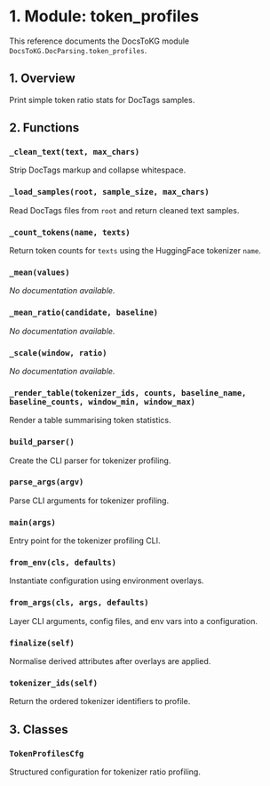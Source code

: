 # 1. Module: token_profiles

This reference documents the DocsToKG module ``DocsToKG.DocParsing.token_profiles``.

## 1. Overview

Print simple token ratio stats for DocTags samples.

## 2. Functions

### `_clean_text(text, max_chars)`

Strip DocTags markup and collapse whitespace.

### `_load_samples(root, sample_size, max_chars)`

Read DocTags files from ``root`` and return cleaned text samples.

### `_count_tokens(name, texts)`

Return token counts for ``texts`` using the HuggingFace tokenizer ``name``.

### `_mean(values)`

*No documentation available.*

### `_mean_ratio(candidate, baseline)`

*No documentation available.*

### `_scale(window, ratio)`

*No documentation available.*

### `_render_table(tokenizer_ids, counts, baseline_name, baseline_counts, window_min, window_max)`

Render a table summarising token statistics.

### `build_parser()`

Create the CLI parser for tokenizer profiling.

### `parse_args(argv)`

Parse CLI arguments for tokenizer profiling.

### `main(args)`

Entry point for the tokenizer profiling CLI.

### `from_env(cls, defaults)`

Instantiate configuration using environment overlays.

### `from_args(cls, args, defaults)`

Layer CLI arguments, config files, and env vars into a configuration.

### `finalize(self)`

Normalise derived attributes after overlays are applied.

### `tokenizer_ids(self)`

Return the ordered tokenizer identifiers to profile.

## 3. Classes

### `TokenProfilesCfg`

Structured configuration for tokenizer ratio profiling.
